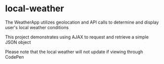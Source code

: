 # local-weather
The WeatherApp utilizes geolocation and API calls to determine and display user's local weather conditions

This project demonstrates using AJAX to request and retrieve a simple JSON object

Please note that the local weather will not update if viewing through CodePen
